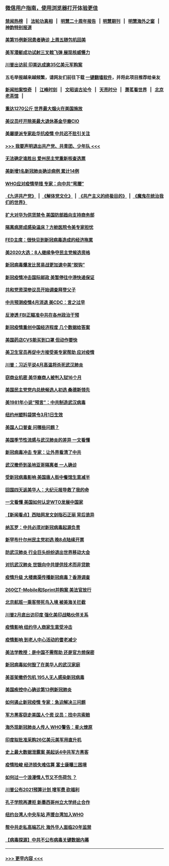 ### [微信用户指南，使用浏览器打开体验更佳](https://github.com/gfw-breaker/banned-news1/blob/master/indexes/wechat-guide.md?t=0)
#### [禁闻热榜](热点新闻.md?t=0)  &nbsp;&nbsp;|&nbsp;&nbsp; [法轮功真相](https://github.com/gfw-breaker/truth/blob/master/README.md?t=0) &nbsp;&nbsp;|&nbsp;&nbsp; [明慧二十周年报告](https://github.com/gfw-breaker/mh-reports/blob/master/README.md?t=0) &nbsp;&nbsp;|&nbsp;&nbsp;[明慧期刊](https://github.com/gfw-breaker/mh-qikan) &nbsp;&nbsp;|&nbsp;&nbsp; [明慧海外之窗](https://github.com/gfw-breaker/mh-news/blob/master/README.md?t=0) &nbsp;&nbsp;|&nbsp;&nbsp; [神韵特别报道](https://github.com/gfw-breaker/mh-news/blob/master/shenyun.md?t=0)
#### [美第15例新冠患者确诊 上周五随包机回美](../pages/nsc412/n11866852.md?t=02140211) 
#### [美军潜艇成功试射三叉戟飞弹 展现核威慑力](../pages/nsc412/n11866046.md?t=02140211) 
#### [川普出访前 印美达成逾35亿美元军购案](../pages/nsc412/n11865444.md?t=02140211) 
#### 五毛举报越来越频繁，请网友们前往下载 [一键翻墙软件](https://github.com/gfw-breaker/ssr-accounts)，并将此项目推荐给亲友
#### [新闻拍案惊奇](https://github.com/gfw-breaker/banned-news1/blob/master/pages/link4.md) &nbsp;&nbsp;|&nbsp;&nbsp; [江峰时刻](https://github.com/gfw-breaker/banned-news1/blob/master/pages/link4.md) &nbsp;&nbsp;|&nbsp;&nbsp; [文昭谈古论今](https://github.com/gfw-breaker/banned-news1/blob/master/pages/link4.md) &nbsp;&nbsp;|&nbsp;&nbsp; [天亮时分](https://github.com/gfw-breaker/banned-news1/blob/master/pages/link4.md) &nbsp;&nbsp;|&nbsp;&nbsp; [萧茗看世界](https://github.com/gfw-breaker/banned-news1/blob/master/pages/link4.md) &nbsp;&nbsp;|&nbsp;&nbsp; [北京老茶馆](https://github.com/gfw-breaker/banned-news1/blob/master/pages/link4.md) &nbsp;&nbsp;|&nbsp;&nbsp; 
#### [重达1270公斤 世界最大烟火在美国施放](../pages/nsc412/n11865198.md?t=02140211) 
#### [美议员吁开除美最大退休基金华裔CIO](../pages/nsc412/n11865230.md?t=02140211) 
#### [美屡提派专家赴华抗疫情 中共迟不批引关注](../pages/nsc412/n11864719.md?t=02140211) 
#### [>>> 我要声明退出共产党、共青团、少年队 <<<](https://github.com/begood0513/goodnews/blob/master/quit/letter.md) 
#### [无法确定谁胜出 爱州民主党重新核查选票](../pages/nsc412/n11864830.md?t=02140211) 
#### [美新增1名新冠肺炎确诊病例 累计14例](../pages/nsc412/n11864893.md?t=02140211) 
#### [WHO应对疫情举措 专家：向中共“弯腰”](../pages/nsc412/n11864727.md?t=02140211) 
#### [《九评共产党》](https://github.com/begood0513/9ping.md/blob/master/README.md) &nbsp;|&nbsp; [《解体党文化》](../../../../jtdwh.md/blob/master/README.md)  &nbsp;|&nbsp; [《共产主义的终极目的》](../../../../gczydzjmd.md/blob/master/README.md) &nbsp;|&nbsp; [《魔鬼在统治我们的世界》](../../../../mgztzwmdsj.md/blob/master/README.md) 
#### [扩大对华为供货禁令 美国防部趋向支持商务部](../pages/nsc412/n11864773.md?t=02140211) 
#### [隔离病房成感染温床？方舱医院令美专家担忧](../pages/nsc412/n11864575.md?t=02140211) 
#### [FED主席：很快见到新冠病毒造成的经济拖累](../pages/nsc412/n11864507.md?t=02140211) 
#### [美2020大选：8人继续争夺民主党候选资格](../pages/nsc412/n11864327.md?t=02140211) 
#### [新冠病毒爆发比贸易战更加速中美“脱钩”](../pages/nsc412/n11864470.md?t=02140211) 
#### [新冠疫情冲击国际邮政 美暂停往中港快递保证](../pages/nsc412/n11864207.md?t=02140211) 
#### [共和党资深参议员开始调查拜登父子](../pages/nsc412/n11863984.md?t=02140211) 
#### [中共预测疫情4月消退 美CDC：言之过早](../pages/nsc412/n11864310.md?t=02140211) 
#### [反渗透 FBI正瞄准中共在各州政治干预](../pages/nsc412/n11864300.md?t=02140211) 
#### [新冠疫情重创中国经济程度 几个数据给答案](../pages/nsc412/n11864203.md?t=02140211) 
#### [美国药店CVS能买到口罩 但动作要快](../pages/nsc412/n11862438.md?t=02140211) 
#### [美卫生官员再促中方接受美专家帮助 应对疫情](../pages/nsc412/n11864043.md?t=02140211) 
#### [川普：习近平说4月高温将杀死武汉肺炎](../pages/nsc412/n11860814.md?t=02140211) 
#### [窃商业机密 美华裔商人被判入狱16个月](../pages/nsc412/n11863911.md?t=02140211) 
#### [美国民主党党内总统候选人初选 桑德斯领先](../pages/nsc412/n11863475.md?t=02140211) 
#### [美1981年小说“预言”：中共制造武汉病毒](../pages/nsc412/n11863306.md?t=02140211) 
#### [纽约州塑料袋禁令3月1日生效](../pages/nsc412/n11862832.md?t=02140211) 
#### [美国人口普查  问哪些问题？](../pages/nsc412/n11862808.md?t=02140211) 
#### [美国季节性流感与武汉肺炎的差异 一文看懂](../pages/nsc412/n11862428.md?t=02140211) 
#### [新冠病毒冲击 专家：让外界看清了中共](../pages/nsc412/n11862280.md?t=02140211) 
#### [武汉撤侨到圣地亚哥隔离者 一人确诊](../pages/nsc412/n11862460.md?t=02140211) 
#### [受新冠病毒影响 美国唐人街中餐馆生意减半](../pages/nsc412/n11861940.md?t=02140211) 
#### [回国四天返美华人：大纪元报导救了我的命](../pages/nsc412/n11862181.md?t=02140211) 
#### [一文看懂 美国如何认定WTO发展中国家](../pages/nsc412/n11862051.md?t=02140211) 
#### [【新闻看点】西陆网发文剑指石正丽 背后诡异](../pages/nsc412/n11861792.md?t=02140211) 
#### [纳瓦罗：中共必须对新冠病毒起源负责](../pages/nsc412/n11861810.md?t=02140211) 
#### [新罕布什尔州民主党初选 晚8点陆续开票](../pages/nsc412/n11861872.md?t=02140211) 
#### [防武汉肺炎 行业巨头纷纷退出世界移动大会](../pages/nsc412/n11861795.md?t=02140211) 
#### [对抗武汉肺炎 世银向中共提供技术而非贷款](../pages/nsc412/n11861652.md?t=02140211) 
#### [疫情升级 大楼粪渠传播新冠病毒？香港调查](../pages/nsc412/n11861556.md?t=02140211) 
#### [260亿T-Mobile和Sprint并购案 美法官放行](../pages/nsc412/n11861511.md?t=02140211) 
#### [北京航班一乘客带死鸟入境 被美海关拦截](../pages/nsc412/n11861317.md?t=02140211) 
#### [川普2月底出访印度 强化美印战略伙伴关系](../pages/nsc412/n11860557.md?t=02140211) 
#### [疫情影响  纽约华人商家生意受冲击](../pages/nsc412/n11860284.md?t=02140211) 
#### [疫情影响  到老人中心活动的耆老减少](../pages/nsc412/n11860199.md?t=02140211) 
#### [美法学教授：是中国不需帮助 还是官方想保密](../pages/nsc412/n11859492.md?t=02140211) 
#### [新冠病毒如何毁了在美华人的武汉家庭](../pages/nsc412/n11859524.md?t=02140211) 
#### [美首架撤侨包机 195人无人感染新冠病毒](../pages/nsc412/n11859908.md?t=02140211) 
#### [美国疾控中心确诊第13例新冠肺炎](../pages/nsc412/n11859966.md?t=02140211) 
#### [如何遏止新冠疫情 专家：急迫解决三问题](../pages/nsc412/n11859685.md?t=02140211) 
#### [军方黑客窃走美国人个资 议员：找中共索赔](../pages/nsc412/n11859371.md?t=02140211) 
#### [海外现新冠肺炎人传人 WHO警告：星火燎原](../pages/nsc412/n11859252.md?t=02140211) 
#### [印度拟批准采购26亿美元美军用直升机](../pages/nsc412/n11859143.md?t=02140211) 
#### [史上最大数据泄露案 美起诉4中共军方黑客](../pages/nsc412/n11859115.md?t=02140211) 
#### [疫情险峻 经济损失难估算 富士康曝三困境](../pages/nsc412/n11859120.md?t=02140211) 
#### [如何过一个浪漫情人节又不伤荷包 ？](../pages/nsc412/n11858969.md?t=02140211) 
#### [川普公布2021预算计划 增军费 砍福利](../pages/nsc412/n11859012.md?t=02140211) 
#### [孔子学院再遭拒 新墨西哥州立大学终止合作](../pages/nsc412/n11858661.md?t=02140211) 
#### [纽约台湾人中央车站  声援台湾加入WHO](../pages/nsc412/n11857757.md?t=02140211) 
#### [帮中共走私高端芯片 海外华人面临20年监禁](../pages/nsc412/n11855016.md?t=02140211) 
#### [【病毒探源】中共不公布病毒关键数据内幕](../pages/nsc412/n11856584.md?t=02140211) 

----
#### [ >>> 更早内容 <<< ](../indexes/nsc412-earlier.md)
